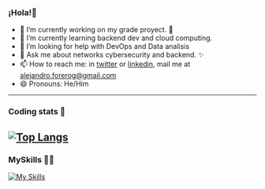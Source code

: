 ### ¡Hola!🎑

- 🔭 I’m currently working on my grade proyect. 📝
- 🌱 I’m currently learning backend dev and cloud computing.
- 🤔 I’m looking for help with DevOps and Data analisis
- 💬 Ask me about networks cybersecurity and backend. ✨
- 📫 How to reach me: in [twitter](https://twitter.com/NeveCodeSTUFF) or [linkedin](https://www.linkedin.com/in/alejandroforerog/), mail me at alejandro.forerog@gmail.com
- 😄 Pronouns: He/Him
---
### Coding stats 🚀
[![Top Langs](https://github-readme-stats-git-masterrstaa-rickstaa.vercel.app/api/top-langs/?username=AlejandroForeroG&&hide_border=true&card_width=500E&theme=codeSTACKr&show_icons=true&hide_title=true)](https://github.com/anuraghazra/github-readme-stats)
---
### MySkills 👨‍💻

  [![My Skills](https://skillicons.dev/icons?i=js,java,python,css,html,nodejs,express,postgres)](https://skillicons.dev)
